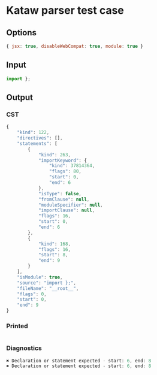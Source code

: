 # Kataw parser test case

## Options

`````js
{ jsx: true, disableWebCompat: true, module: true }
`````

## Input

`````js
import };
`````

## Output

### CST

```javascript
{
    "kind": 122,
    "directives": [],
    "statements": [
        {
            "kind": 263,
            "importKeyword": {
                "kind": 37814364,
                "flags": 80,
                "start": 0,
                "end": 6
            },
            "isType": false,
            "fromClause": null,
            "moduleSpecifier": null,
            "importClause": null,
            "flags": 16,
            "start": 0,
            "end": 6
        },
        {
            "kind": 168,
            "flags": 16,
            "start": 8,
            "end": 9
        }
    ],
    "isModule": true,
    "source": "import };",
    "fileName": "__root__",
    "flags": 0,
    "start": 0,
    "end": 9
}
```

### Printed

```javascript

```

### Diagnostics

```javascript
✖ Declaration or statement expected - start: 6, end: 8
✖ Declaration or statement expected - start: 6, end: 8

```

